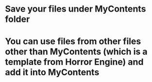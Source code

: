 # Save your files under MyContents folder
# You can use files from other files other than MyContents (which is a template from Horror Engine) and add it into MyContents
